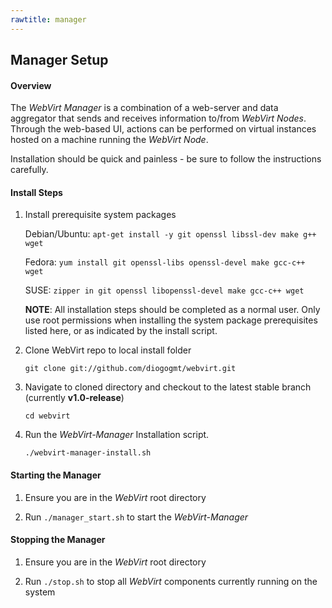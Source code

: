 ```yaml
---
rawtitle: manager
---
```

## Manager Setup ##

#### Overview ####

The *WebVirt Manager* is a combination of a web-server and data aggregator that sends and receives information to/from *WebVirt Nodes*.  Through the web-based UI, actions can be performed on virtual instances hosted on a machine running the *WebVirt Node*. 

Installation should be quick and painless - be sure to follow the instructions carefully.

#### Install Steps ####

1.  Install prerequisite system packages

    Debian/Ubuntu: `apt-get install -y git openssl libssl-dev make g++ wget`

    Fedora:        `yum install git openssl-libs openssl-devel make gcc-c++ wget`
    
    SUSE:          `zipper in git openssl libopenssl-devel make gcc-c++ wget`

    **NOTE**: All installation steps should be completed as a normal user.  Only use root permissions when installing the system package prerequisites listed here, or as indicated by the install script.

2.  Clone WebVirt repo to local install folder

    `git clone git://github.com/diogogmt/webvirt.git`

3.  Navigate to cloned directory and checkout to the latest stable branch (currently **v1.0-release**)
    
    `cd webvirt` 
    
4.  Run the *WebVirt-Manager* Installation script.

    `./webvirt-manager-install.sh`

#### Starting the Manager ####

1.  Ensure you are in the *WebVirt* root directory

2.  Run `./manager_start.sh` to start the *WebVirt-Manager*

#### Stopping the Manager ####

1.  Ensure you are in the *WebVirt* root directory

2.  Run `./stop.sh` to stop all *WebVirt* components currently running on the system
